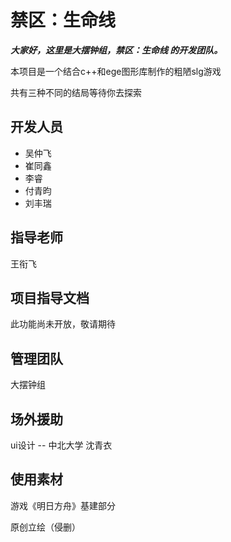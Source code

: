 # 禁区：生命线 

***大家好，这里是大摆钟组，禁区：生命线 的开发团队。***

本项目是一个结合c++和ege图形库制作的粗陋slg游戏

共有三种不同的结局等待你去探索

## 开发人员

- 吴仲飞
- 崔同鑫
- 李睿
- 付青昀
- 刘丰瑞

## 指导老师

王衔飞

## 项目指导文档

此功能尚未开放，敬请期待

## 管理团队

大摆钟组

## 场外援助

ui设计 -- 中北大学 沈青衣

## 使用素材

游戏《明日方舟》基建部分

原创立绘（侵删）

